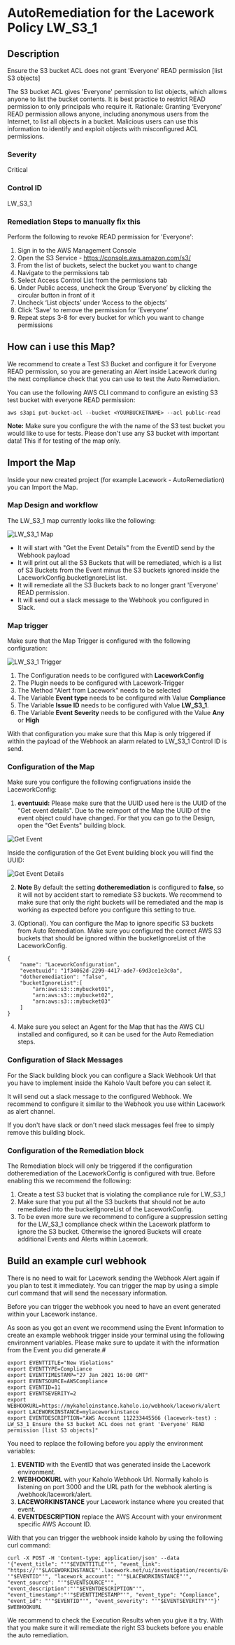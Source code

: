 # AutoRemediation for the Lacework Policy LW_S3_1

## Description
Ensure the S3 bucket ACL does not grant 'Everyone' READ permission [list S3 objects]

The S3 bucket ACL gives 'Everyone' permission to list objects, which allows anyone to list the
bucket contents. It is best practice to restrict READ permission to only principals who require it.
Rationale:
Granting ‘Everyone’ READ permission allows anyone, including anonymous users from the
Internet, to list all objects in a bucket. Malicious users can use this information to identify and
exploit objects with misconfigured ACL permissions.

### Severity
Critical

### Control ID
LW_S3_1

### Remediation Steps to manually fix this

Perform the following to revoke READ permission for 'Everyone':
1. Sign in to the AWS Management Console
2. Open the S3 Service - https://console.aws.amazon.com/s3/
3. From the list of buckets, select the bucket you want to change
4. Navigate to the permissions tab
5. Select Access Control List from the permissions tab
6. Under Public access, uncheck the Group ‘Everyone’ by clicking the circular button in front of
it
7. Uncheck ‘List objects’ under ‘Access to the objects’
8. Click 'Save' to remove the permission for ‘Everyone’
9. Repeat steps 3-8 for every bucket for which you want to change permissions

## How can i use this Map?

We recommend to create a Test S3 Bucket and configure it for Everyone READ permission, so you are generating an Alert inside Lacework during the next compliance check that you can use to test the Auto Remediation.

You can use the following AWS CLI command to configure an existing S3 test bucket with everyone READ permission:

```
aws s3api put-bucket-acl --bucket <YOURBUCKETNAME> --acl public-read
```
**Note:** Make sure you configure the <YOURBUCKETNAME> with the name of the S3 test bucket you would like to use for tests. Please don't use any S3 bucket with important data! This if for testing of the map only.

## Import the Map

Inside your new created project (for example Lacework - AutoRemediation) you can Import the Map.

### Map Design and workflow
The LW_S3_1 map currently looks like the following:

![LW_S3_1 Map](LW_S3_1.png "LW_S3_1 Map")

* It will start with "Get the Event Details" from the EventID send by the Webhook payload
* It will print out all the S3 Buckets that will be remediated, which is a list of S3 Buckets from the Event minus the S3 buckets ignored inside the LaceworkConfig.bucketIgnoreList list.
* It will remediate all the S3 Buckets back to no longer grant 'Everyone' READ permission.
* It will send out a slack message to the Webhook you configured in Slack.

### Map trigger

Make sure that the Map Trigger is configured with the following configuration:

![LW_S3_1 Trigger](LW_S3_1_Trigger.png "LW_S3_1 Trigger")

1. The Configuration needs to be configured with **LaceworkConfig**
2. The Plugin needs to be configured with Lacework-Trigger
3. The Method "Alert from Lacework" needs to be selected
4. The Variable **Event type** needs to be configured with Value **Compliance**
5. The Variable **Issue ID** needs to be configured with Value **LW_S3_1**.
6. The Variable **Event Severity** needs to be configured with the Value **Any** or **High**

With that configuration you make sure that this Map is only triggered if within the payload of the Webhook an alarm related to LW_S3_1 Control ID is send.

### Configuration of the Map

Make sure you configure the following configruations inside the LaceworkConfig:
1. **eventuuid:** Please make sure that the UUID used here is the UUID of the "Get event details". Due to the reimport of the Map the UUID of the event object could have changed. For that you can go to the Design, open the "Get Events" building block.

![Get Event](geteventdetails.png "Get Event")

Inside the configuration of the Get Event building block you will find the UUID:

![Get Event Details](geteventdetails2.png "Get Event Details")

2. **Note** By default the setting **dotheremediation** is configured to **false**, so it will not by accident start to remediate S3 buckets. We recommend to make sure that only the right buckets will be remediated and the map is working as expected before you configure this setting to true.

3. (Optional). You can configure the Map to ignore specific S3 buckets from Auto Remediation. Make sure you configured the correct AWS S3 buckets that should be ignored within the bucketIgnoreList of the LaceworkConfig.

```
{
    "name": "LaceworkConfiguration",
    "eventuuid": "1f34062d-2299-4417-ade7-69d3ce1e3c0a",
    "dotheremediation": "false",
    "bucketIgnoreList":[
        "arn:aws:s3:::mybucket01",
        "arn:aws:s3:::mybucket02",
        "arn:aws:s3:::mybucket03"
    ]
}
```

4. Make sure you select an Agent for the Map that has the AWS CLI installed and configured, so it can be used for the Auto Remediation steps.

### Configuration of Slack Messages

For the Slack building block you can configure a Slack Webhook Url that you have to implement inside the Kaholo Vault before you can select it.

It will send out a slack message to the configured Webhook. We recommend to configure it similar to the Webhook you use within Lacework as alert channel.

If you don't have slack or don't need slack messages feel free to simply remove this building block.

### Configuration of the Remediation block

The Remediation block will only be triggered if the configuration dotheremediation of the LaceworkConfig is configured with true. Before enabling this we recommend the following:

1. Create a test S3 bucket that is violating the compliance rule for LW_S3_1
2. Make sure that you put all the S3 buckets that should not be auto remediated into the bucketIgnoreList of the LaceworkConfig.
3. To be even more sure we recommend to configure a suppression setting for the LW_S3_1 compliance check within the Lacework platform to ignore the S3 bucket. Otherwise the ignored Buckets will create additional Events and Alerts within Lacework.

## Build an example curl webhook

There is no need to wait for Lacework sending the Webhook Alert again if you plan to test it immediately. You can trigger the map by using a simple curl command that will send the necessary information.

Before you can trigger the webhook you need to have an event generated within your Lacework instance.

As soon as you got an event we recommend using the Event Information to create an example webhook trigger inside your terminal using the following environment variables. Please make sure to update it with the information from the Event you did generate.#

```
export EVENTTITLE="New Violations"
export EVENTTYPE=Compliance
export EVENTTIMESTAMP="27 Jan 2021 16:00 GMT"
export EVENTSOURCE=AWSCompliance
export EVENTID=11
export EVENTSEVERITY=2
export WEBHOOKURL=https://mykaholoinstance.kaholo.io/webhook/lacework/alert
export LACEWORKINSTANCE=mylaceworkinstance
export EVENTDESCRIPTION="AWS Account 112233445566 (lacework-test) : LW_S3_1 Ensure the S3 bucket ACL does not grant 'Everyone' READ permission [list S3 objects]"
```
You need to replace the following before you apply the environment variables:
1. **EVENTID** with the EventID that was generated inside the Lacework environment.
2. **WEBHOOKURL** with your Kaholo Webhook Url. Normally kaholo is listening on port 3000 and the URL path for the webhook alerting is /webhook/lacework/alert.
3. **LACEWORKINSTANCE** your Lacework instance where you created that event.
4. **EVENTDESCRIPTION** replace the AWS Account with your environment specific AWS Account ID.

With that you can trigger the webhook inside kaholo by using the following curl command:

```
curl -X POST -H 'Content-type: application/json' --data '{"event_title": "'"$EVENTTITLE"'", "event_link": "https://'"$LACEWORKINSTANCE"'.lacework.net/ui/investigation/recents/EventDossier-'"$EVENTID"'", "lacework_account": "'"$LACEWORKINSTANCE"'", "event_source": "'"$EVENTSOURCE"'", "event_description":"'"$EVENTDESCRIPTION"'", "event_timestamp":"'"$EVENTTIMESTAMP"'", "event_type": "Compliance", "event_id": "'"$EVENTID"'", "event_severity": "'"$EVENTSEVERITY"'"}' $WEBHOOKURL
```
We recommend to check the Execution Results when you give it a try. With that you make sure it will remediate the right S3 buckets before you enable the auto remediation.

